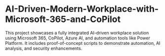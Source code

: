 # AI-Driven-Modern-Workplace-with-Microsoft-365-and-CoPilot
This project showcases a fully integrated AI-driven workplace solution using Microsoft 365, CoPilot, Azure AI, and automation tools like Power Platform. It includes proof-of-concept scripts to demonstrate automation, AI analysis, and security enhancements.

